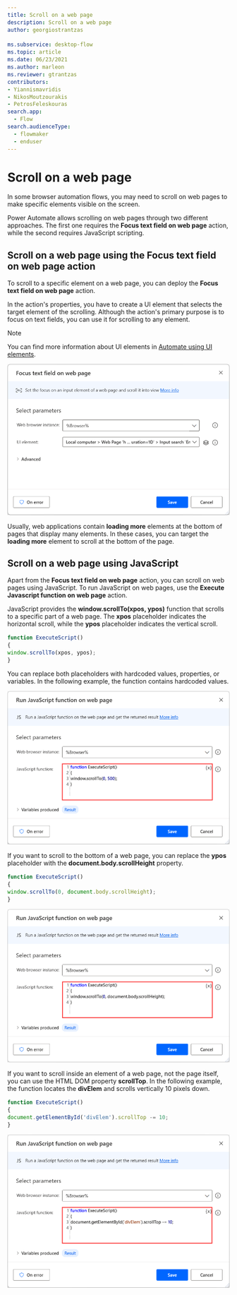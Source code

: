 ```yaml
---
title: Scroll on a web page
description: Scroll on a web page
author: georgiostrantzas

ms.subservice: desktop-flow
ms.topic: article
ms.date: 06/23/2021
ms.author: marleon
ms.reviewer: gtrantzas
contributors:
- Yiannismavridis
- NikosMoutzourakis
- PetrosFeleskouras
search.app: 
  - Flow
search.audienceType: 
  - flowmaker
  - enduser
---
```


# Scroll on a web page

In some browser automation flows, you may need to scroll on web pages to make specific elements visible on the screen.

Power Automate allows scrolling on web pages through two different approaches. The first one requires the **Focus text field on web page** action, while the second requires JavaScript scripting.

## Scroll on a web page using the Focus text field on web page action

To scroll to a specific element on a web page, you can deploy the **Focus text field on web page** action.

In the action's properties, you have to create a UI element that selects the target element of the scrolling. Although the action's primary purpose is to focus on text fields, you can use it for scrolling to any element.

> [!NOTE]
> You can find more information about UI elements in [Automate using UI elements](..\ui-elements.md).

![Screenshot of the Focus text field on web page action.](media/scroll-web-page/focus-text-field-action.png)

Usually, web applications contain **loading more** elements at the bottom of pages that display many elements. In these cases, you can target the **loading more** element to scroll at the bottom of the page.

## Scroll on a web page using JavaScript

Apart from the **Focus text field on web page** action, you can scroll on web pages using JavaScript. To run JavaScript on web pages, use the **Execute Javascript function on web page** action.

JavaScript provides the **window.scrollTo(xpos, ypos)** function that scrolls to a specific part of a web page. The **xpos** placeholder indicates the horizontal scroll, while the **ypos** placeholder indicates the vertical scroll.

``` JavaScript
function ExecuteScript() 
{
window.scrollTo(xpos, ypos);
}
```

You can replace both placeholders with hardcoded values, properties, or variables. In the following example, the function contains hardcoded values.

![Screenshot of the Execute Javascript function on web page action with the scrollTo function.](media/scroll-web-page/run-javascript-scroll-page.png)

If you want to scroll to the bottom of a web page, you can replace the **ypos** placeholder with the **document.body.scrollHeight** property.

``` JavaScript
function ExecuteScript() 
{
window.scrollTo(0, document.body.scrollHeight);
}
```

![Screenshot of the Execute Javascript function on web page action with the scrollHeight property.](media/scroll-web-page/run-javascript-scroll-page-bottom.png)

If you want to scroll inside an element of a web page, not the page itself, you can use the HTML DOM property **scrollTop**. In the following example, the function locates the **divElem** and scrolls vertically 10 pixels down.

``` JavaScript
function ExecuteScript() 
{
document.getElementById('divElem').scrollTop -= 10;
}
```

![Screenshot of the Execute Javascript function on web page action with the scrollTop property.](media/scroll-web-page/run-javascript-scroll-element.png)